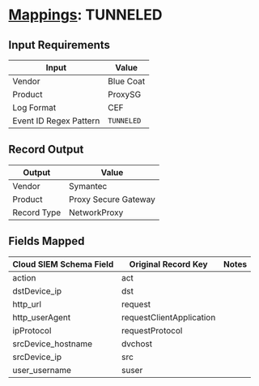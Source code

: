 # [Mappings](README.md): TUNNELED

## Input Requirements

|Input|Value|
|-----|-----|
|Vendor|Blue Coat|
|Product|ProxySG|
|Log Format|CEF|
|Event ID Regex Pattern|`TUNNELED`|

## Record Output

|Output|Value|
|------|-----|
|Vendor|Symantec|
|Product|Proxy Secure Gateway|
|Record Type|NetworkProxy|

## Fields Mapped

|Cloud SIEM Schema Field|Original Record Key|Notes|
|-----------------------|-------------------|-----|
|action|act||
|dstDevice_ip|dst||
|http_url|request||
|http_userAgent|requestClientApplication||
|ipProtocol|requestProtocol||
|srcDevice_hostname|dvchost||
|srcDevice_ip|src||
|user_username|suser||

